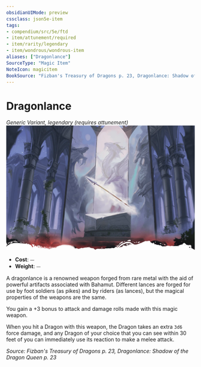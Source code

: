 ```yaml
---
obsidianUIMode: preview
cssclass: json5e-item
tags:
- compendium/src/5e/ftd
- item/attunement/required
- item/rarity/legendary
- item/wondrous/wondrous-item
aliases: ["Dragonlance"]
SourceType: "Magic Item"
NoteIcon: magicitem
BookSource: "Fizban's Treasury of Dragons p. 23, Dragonlance: Shadow of the Dragon Queen p. 23"
---
```

# Dragonlance
*Generic Variant, legendary (requires attunement)*  
![By Paladine's might, a dragonlance is restored](https://raw.githubusercontent.com/5etools-mirror-2/5etools-img/main/items/FTD/Dragonlance.webp#right)  

- **Cost**: ⏤
- **Weight**: ⏤

A dragonlance is a renowned weapon forged from rare metal with the aid of powerful artifacts associated with Bahamut. Different lances are forged for use by foot soldiers (as pikes) and by riders (as lances), but the magical properties of the weapons are the same.

You gain a +3 bonus to attack and damage rolls made with this magic weapon.

When you hit a Dragon with this weapon, the Dragon takes an extra `3d6` force damage, and any Dragon of your choice that you can see within 30 feet of you can immediately use its reaction to make a melee attack.

*Source: Fizban's Treasury of Dragons p. 23, Dragonlance: Shadow of the Dragon Queen p. 23*
